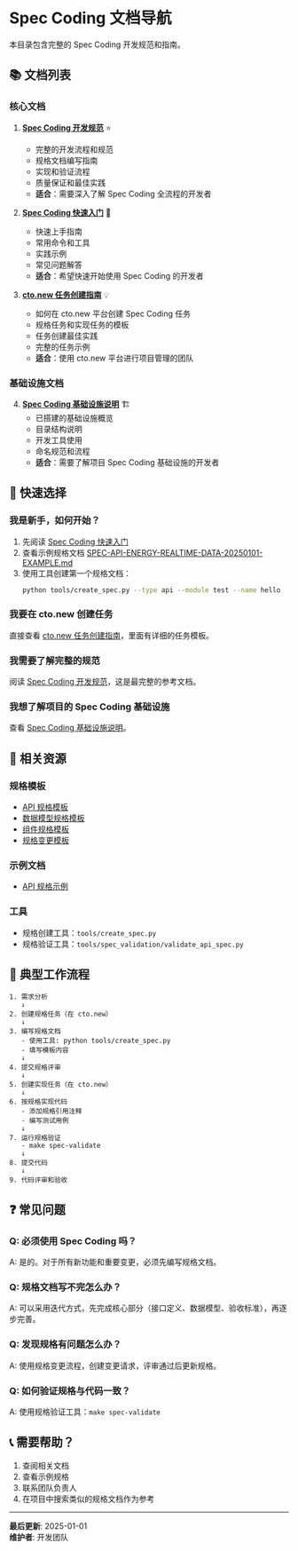 # Spec Coding 文档导航

本目录包含完整的 Spec Coding 开发规范和指南。

## 📚 文档列表

### 核心文档

1. **[Spec Coding 开发规范](SPEC_CODING_GUIDE.md)** ⭐️
   - 完整的开发流程和规范
   - 规格文档编写指南
   - 实现和验证流程
   - 质量保证和最佳实践
   - **适合**：需要深入了解 Spec Coding 全流程的开发者

2. **[Spec Coding 快速入门](SPEC_CODING_QUICKSTART.md)** 🚀
   - 快速上手指南
   - 常用命令和工具
   - 实践示例
   - 常见问题解答
   - **适合**：希望快速开始使用 Spec Coding 的开发者

3. **[cto.new 任务创建指南](CTO_NEW_SPEC_CODING_WORKFLOW.md)** 💡
   - 如何在 cto.new 平台创建 Spec Coding 任务
   - 规格任务和实现任务的模板
   - 任务创建最佳实践
   - 完整的任务示例
   - **适合**：使用 cto.new 平台进行项目管理的团队

### 基础设施文档

4. **[Spec Coding 基础设施说明](../SPEC_CODING_INFRASTRUCTURE.md)** 🏗️
   - 已搭建的基础设施概览
   - 目录结构说明
   - 开发工具使用
   - 命名规范和流程
   - **适合**：需要了解项目 Spec Coding 基础设施的开发者

## 🎯 快速选择

### 我是新手，如何开始？
1. 先阅读 [Spec Coding 快速入门](SPEC_CODING_QUICKSTART.md)
2. 查看示例规格文档 [SPEC-API-ENERGY-REALTIME-DATA-20250101-EXAMPLE.md](../specs/backend/api/SPEC-API-ENERGY-REALTIME-DATA-20250101-EXAMPLE.md)
3. 使用工具创建第一个规格文档：
   ```bash
   python tools/create_spec.py --type api --module test --name hello
   ```

### 我要在 cto.new 创建任务
直接查看 [cto.new 任务创建指南](CTO_NEW_SPEC_CODING_WORKFLOW.md)，里面有详细的任务模板。

### 我需要了解完整的规范
阅读 [Spec Coding 开发规范](SPEC_CODING_GUIDE.md)，这是最完整的参考文档。

### 我想了解项目的 Spec Coding 基础设施
查看 [Spec Coding 基础设施说明](../SPEC_CODING_INFRASTRUCTURE.md)。

## 📁 相关资源

### 规格模板
- [API 规格模板](../specs/templates/API_SPEC_TEMPLATE.md)
- [数据模型规格模板](../specs/templates/MODEL_SPEC_TEMPLATE.md)
- [组件规格模板](../specs/templates/COMPONENT_SPEC_TEMPLATE.md)
- [规格变更模板](../specs/templates/SPEC_CHANGE_TEMPLATE.md)

### 示例文档
- [API 规格示例](../specs/backend/api/SPEC-API-ENERGY-REALTIME-DATA-20250101-EXAMPLE.md)

### 工具
- 规格创建工具：`tools/create_spec.py`
- 规格验证工具：`tools/spec_validation/validate_api_spec.py`

## 🔄 典型工作流程

```
1. 需求分析
   ↓
2. 创建规格任务（在 cto.new）
   ↓
3. 编写规格文档
   - 使用工具: python tools/create_spec.py
   - 填写模板内容
   ↓
4. 提交规格评审
   ↓
5. 创建实现任务（在 cto.new）
   ↓
6. 按规格实现代码
   - 添加规格引用注释
   - 编写测试用例
   ↓
7. 运行规格验证
   - make spec-validate
   ↓
8. 提交代码
   ↓
9. 代码评审和验收
```

## ❓ 常见问题

### Q: 必须使用 Spec Coding 吗？
A: 是的。对于所有新功能和重要变更，必须先编写规格文档。

### Q: 规格文档写不完怎么办？
A: 可以采用迭代方式，先完成核心部分（接口定义、数据模型、验收标准），再逐步完善。

### Q: 发现规格有问题怎么办？
A: 使用规格变更流程，创建变更请求，评审通过后更新规格。

### Q: 如何验证规格与代码一致？
A: 使用规格验证工具：`make spec-validate`

## 📞 需要帮助？

1. 查阅相关文档
2. 查看示例规格
3. 联系团队负责人
4. 在项目中搜索类似的规格文档作为参考

---

**最后更新**: 2025-01-01  
**维护者**: 开发团队
